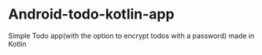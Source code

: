 # Android-todo-kotlin-app
Simple Todo app(with the option to encrypt todos with a password) made in Kotlin
